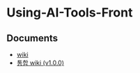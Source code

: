 # Using-AI-Tools-Front

## Documents
- [wiki](https://github.com/daehyun99/Using-AI-Tools-Front/wiki)
- [통합 wiki (v1.0.0)](https://github.com/daehyun99/Translate-app/wiki/Front-end)